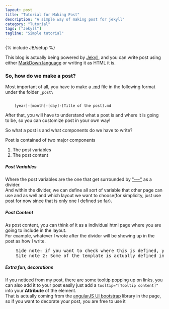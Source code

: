 ```yaml
---
layout: post
title: "Tutorial for Making Post"
description: "A simple way of making post for jekyll"
category: "Tutorial"
tags: ["Jekyll"]
tagline: "Simple tutorial"
---
```

{% include JB/setup %}

<p>
    This blog is actually being powered by <a tooltip="Click here to check out what Jekyll is" href="http://jekyllrb.com/">Jekyll</a>, and you can write post using either <a tooltip="Click here to check out the syntax for markdown" href="http://daringfireball.net/projects/markdown/">MarkDown language</a> or writing it as <a tooltip="HTML as what you learn in CS 320!">HTML</a> it is.
</p>

<h3>So, how do we make a post?</h3>

<p>
    Most important of all, you have to make a <a tooltip="for markdown file" href="">.md</a> file in the following format under the folder <code>_post\</code>
</p>
<code>
    [year]-[month]-[day]-[Title of the post].md
</code>

<p>
    After that, you will have to understand what a post is and where it is going to be, so you can customize post in your own way!
</p>
<p>
    So what a post is and what components do we have to write?
</p>
<p>
    Post is contained of two major components
</p>
<ol>
    <li> The post variables </li>
    <li> The post content </li>
</ol>
<h5> Post Variables </h5>
<p>
    Where the post variables are the one that get surrounded by <a tooltip="This is important divider!" href="">"---"</a> as a divider. <br>
    And within the divider, we can define all sort of variable that other page can use and as well and which layout we want to choose(for simplicity, just use post for now since that is only one I defined so far).
</p>
<h5> Post Content </h5>
<p>
    As post content, you can think of it as a individual html page where you are going to include in the layout. <br>
    For example, whatever I wrote after the dividor will be showing up in the post as how I write.
</p>
<pre>
    Side note: if you want to check where this is defined, you can take a look over \_layouts\post.html
    Site note 2: Some of the template is actually defined in liquid syntax, so if you dont understand, dont worry about it, just think of it like how JSP page works with template.
</pre>
<h5> Extra fun, decorations </h5>
<p>
    If you noticed from my post, there are some tooltip popping up on links, you can also add it to your post easily just add a <code>tooltip="[Tooltip content]"</code> into your <b>Attribute</b> of the element. <br>
    That is actually coming from the <a tooltip="This is cool simple library to use!" href="http://angular-ui.github.io/bootstrap/">angularJS UI bootstrap</a> library in the page, so if you want to decorate your post, you are free to use it
</p>